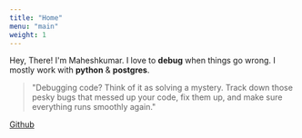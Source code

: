 ```yaml
---
title: "Home"
menu: "main"
weight: 1
---
```


Hey, There! I'm Maheshkumar. I love to **debug** when things go wrong. I mostly work with **python** & **postgres**.

> "Debugging code? Think of it as solving a mystery. Track down those pesky bugs that messed up your code, fix them up, and make sure everything runs smoothly again."

[Github](https://github.com/Maheshkumar-novice)